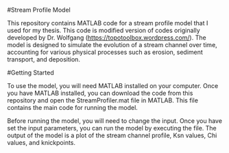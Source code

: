 #Stream Profile Model

This repository contains MATLAB code for a stream profile model that I used for my thesis. This code is modified version of codes originally developed by Dr. Wolfgang (https://topotoolbox.wordpress.com/). The model is designed to simulate the evolution of a stream channel over time, accounting for various physical processes such as erosion, sediment transport, and deposition.

#Getting Started

To use the model, you will need MATLAB installed on your computer. Once you have MATLAB installed, you can download the code from this repository and open the StreamProfiler.mat file in MATLAB. This file contains the main code for running the model.

Before running the model, you will need to change the input. Once you have set the input parameters, you can run the model by executing the file. The output of the model is a plot of the stream channel profile, Ksn values, Chi values, and knickpoints. 
